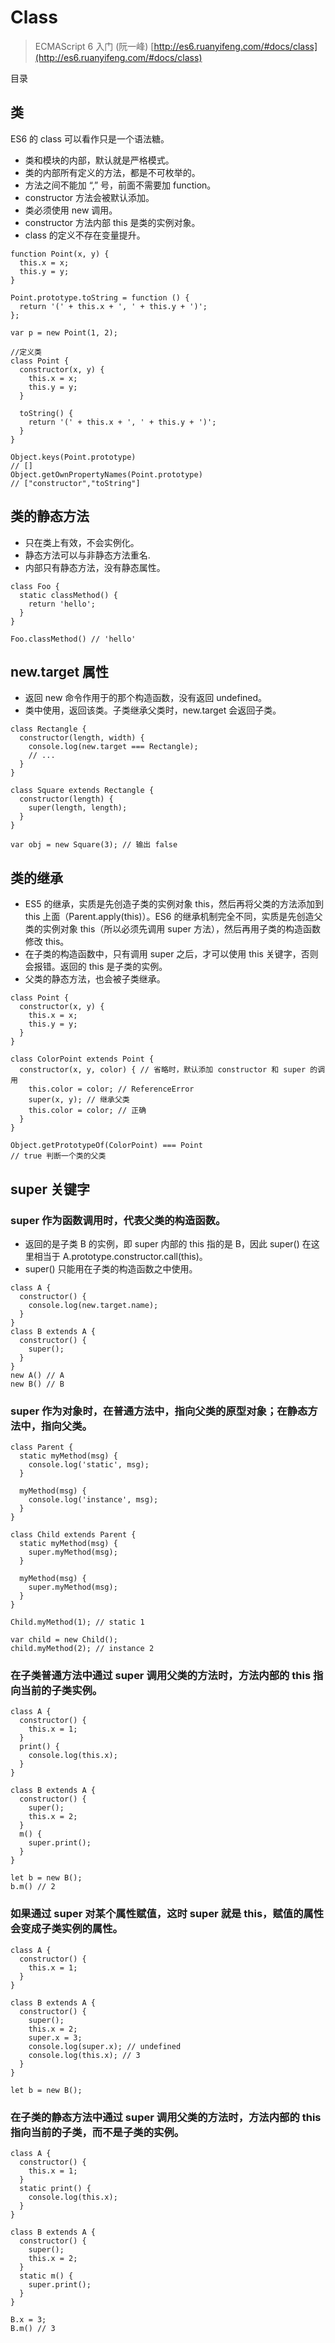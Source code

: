 # Class

> ECMAScript 6 入门 (阮一峰) [http://es6.ruanyifeng.com/#docs/class](http://es6.ruanyifeng.com/#docs/class)

目录



## 类

ES6 的 class 可以看作只是一个语法糖。

- 类和模块的内部，默认就是严格模式。
- 类的内部所有定义的方法，都是不可枚举的。
- 方法之间不能加 “,” 号，前面不需要加 function。
- constructor 方法会被默认添加。
- 类必须使用 new 调用。
- constructor 方法内部 this 是类的实例对象。
- class 的定义不存在变量提升。

```
function Point(x, y) {
  this.x = x;
  this.y = y;
}

Point.prototype.toString = function () {
  return '(' + this.x + ', ' + this.y + ')';
};

var p = new Point(1, 2);

//定义类
class Point {
  constructor(x, y) {
    this.x = x;
    this.y = y;
  }

  toString() {
    return '(' + this.x + ', ' + this.y + ')';
  }
}

Object.keys(Point.prototype)
// []
Object.getOwnPropertyNames(Point.prototype)
// ["constructor","toString"]
```

## 类的静态方法

- 只在类上有效，不会实例化。
- 静态方法可以与非静态方法重名.
- 内部只有静态方法，没有静态属性。

```
class Foo {
  static classMethod() {
    return 'hello';
  }
}

Foo.classMethod() // 'hello'
```

## new.target 属性

- 返回 new 命令作用于的那个构造函数，没有返回 undefined。
- 类中使用，返回该类。子类继承父类时，new.target 会返回子类。

```
class Rectangle {
  constructor(length, width) {
    console.log(new.target === Rectangle);
    // ...
  }
}

class Square extends Rectangle {
  constructor(length) {
    super(length, length);
  }
}

var obj = new Square(3); // 输出 false
```

## 类的继承

- ES5 的继承，实质是先创造子类的实例对象 this，然后再将父类的方法添加到 this 上面（Parent.apply(this)）。ES6 的继承机制完全不同，实质是先创造父类的实例对象 this（所以必须先调用 super 方法），然后再用子类的构造函数修改 this。
- 在子类的构造函数中，只有调用 super 之后，才可以使用 this 关键字，否则会报错。返回的 this 是子类的实例。
- 父类的静态方法，也会被子类继承。

```
class Point {
  constructor(x, y) {
    this.x = x;
    this.y = y;
  }
}

class ColorPoint extends Point {
  constructor(x, y, color) { // 省略时，默认添加 constructor 和 super 的调用
    this.color = color; // ReferenceError
    super(x, y); // 继承父类
    this.color = color; // 正确
  }
}

Object.getPrototypeOf(ColorPoint) === Point
// true 判断一个类的父类
```

## super 关键字

### super 作为函数调用时，代表父类的构造函数。

- 返回的是子类 B 的实例，即 super 内部的 this 指的是 B，因此 super() 在这里相当于 A.prototype.constructor.call(this)。
- super() 只能用在子类的构造函数之中使用。

```
class A {
  constructor() {
    console.log(new.target.name);
  }
}
class B extends A {
  constructor() {
    super();
  }
}
new A() // A
new B() // B
```

### super 作为对象时，在普通方法中，指向父类的原型对象；在静态方法中，指向父类。

```
class Parent {
  static myMethod(msg) {
    console.log('static', msg);
  }

  myMethod(msg) {
    console.log('instance', msg);
  }
}

class Child extends Parent {
  static myMethod(msg) {
    super.myMethod(msg);
  }

  myMethod(msg) {
    super.myMethod(msg);
  }
}

Child.myMethod(1); // static 1

var child = new Child();
child.myMethod(2); // instance 2
```

### 在子类普通方法中通过 super 调用父类的方法时，方法内部的 this 指向当前的子类实例。

```
class A {
  constructor() {
    this.x = 1;
  }
  print() {
    console.log(this.x);
  }
}

class B extends A {
  constructor() {
    super();
    this.x = 2;
  }
  m() {
    super.print();
  }
}

let b = new B();
b.m() // 2
```

### 如果通过 super 对某个属性赋值，这时 super 就是 this，赋值的属性会变成子类实例的属性。

```
class A {
  constructor() {
    this.x = 1;
  }
}

class B extends A {
  constructor() {
    super();
    this.x = 2;
    super.x = 3;
    console.log(super.x); // undefined
    console.log(this.x); // 3
  }
}

let b = new B();
```

### 在子类的静态方法中通过 super 调用父类的方法时，方法内部的 this 指向当前的子类，而不是子类的实例。

```
class A {
  constructor() {
    this.x = 1;
  }
  static print() {
    console.log(this.x);
  }
}

class B extends A {
  constructor() {
    super();
    this.x = 2;
  }
  static m() {
    super.print();
  }
}

B.x = 3;
B.m() // 3
```